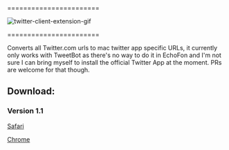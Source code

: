 =======================

![twitter-client-extension-gif](https://f.cloud.github.com/assets/49038/778543/6624aa6c-e9b3-11e2-8531-eeb9d7a7004f.gif)

=======================

Converts all Twitter.com urls to mac twitter app specific URLs, it currently only works with TweetBot as there's no way to do it in EchoFon and I'm not sure I can bring myself to install the official Twitter App at the moment. PRs are welcome for that though.

## Download: 
### Version 1.1
[Safari](https://github.com/orta/twitter-urls-to-clients/raw/master/releases/twitter_client_urls_1.1.safariextz)

[Chrome](https://github.com/orta/twitter-urls-to-clients/raw/master/releases/twitter_client_urls_1.1.chromeextension.crx)
